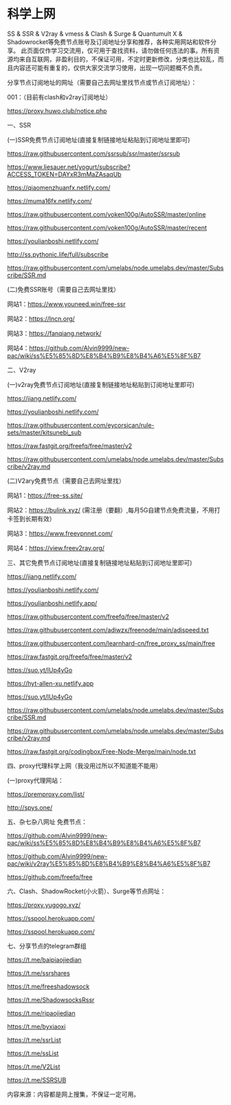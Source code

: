# 科学上网
SS & SSR & V2ray & vmess & Clash & Surge & Quantumult X & Shadowrocket等免费节点账号及订阅地址分享和推荐，各种实用网站和软件分享。 此页面仅作学习交流用，仅可用于查找资料，请勿做任何违法的事。所有资源均来自互联网，非盈利目的，不保证可用，不定时更新修改，分类也比较乱，而且内容还可能有重复的，仅供大家交流学习使用，出现一切问题概不负责。


分享节点订阅地址的网址（需要自己去网址里找节点或节点订阅地址）：

001：（目前有clash和v2ray订阅地址）

https://proxy.huwo.club/notice.php

一、SSR

(一)SSR免费节点订阅地址(直接复制链接地址粘贴到订阅地址里即可)

https://raw.githubusercontent.com/ssrsub/ssr/master/ssrsub

https://www.liesauer.net/yogurt/subscribe?ACCESS_TOKEN=DAYxR3mMaZAsaqUb

https://qiaomenzhuanfx.netlify.com/

https://muma16fx.netlify.com/

https://raw.githubusercontent.com/voken100g/AutoSSR/master/online

https://raw.githubusercontent.com/voken100g/AutoSSR/master/recent

https://youlianboshi.netlify.com/

http://ss.pythonic.life/full/subscribe

https://raw.githubusercontent.com/umelabs/node.umelabs.dev/master/Subscribe/SSR.md



(二)免费SSR账号（需要自己去网址里找）

网站1：https://www.youneed.win/free-ssr

网站2：https://lncn.org/

网站3：https://fanqiang.network/

网站4：https://github.com/Alvin9999/new-pac/wiki/ss%E5%85%8D%E8%B4%B9%E8%B4%A6%E5%8F%B7

二、V2ray

(一)v2ray免费节点订阅地址(直接复制链接地址粘贴到订阅地址里即可)

https://jiang.netlify.com/

https://youlianboshi.netlify.com/

https://raw.githubusercontent.com/eycorsican/rule-sets/master/kitsunebi_sub

https://raw.fastgit.org/freefq/free/master/v2

https://raw.githubusercontent.com/umelabs/node.umelabs.dev/master/Subscribe/v2ray.md


(二)V2ary免费节点（需要自己去网址里找）

网站1：https://free-ss.site/

网站2：https://bulink.xyz/  (需注册（要翻）,每月5G自建节点免费流量，不用打卡签到长期有效）

网站3：https://www.freevpnnet.com/

网站4：https://view.freev2ray.org/

三、其它免费节点订阅地址(直接复制链接地址粘贴到订阅地址里即可)

https://jiang.netlify.com/

https://youlianboshi.netlify.com/

https://youlianboshi.netlify.app/

https://raw.githubusercontent.com/freefq/free/master/v2

https://raw.githubusercontent.com/adiwzx/freenode/main/adispeed.txt

https://raw.githubusercontent.com/learnhard-cn/free_proxy_ss/main/free

https://raw.fastgit.org/freefq/free/master/v2

https://suo.yt/lUp4yGo

https://hyt-allen-xu.netlify.app

https://suo.yt/lUp4yGo

https://raw.githubusercontent.com/umelabs/node.umelabs.dev/master/Subscribe/SSR.md

https://raw.githubusercontent.com/umelabs/node.umelabs.dev/master/Subscribe/v2ray.md

https://raw.fastgit.org/codingbox/Free-Node-Merge/main/node.txt


四、proxy代理科学上网（我没用过所以不知道能不能用）

(一)proxy代理网站：

https://premproxy.com/list/

http://spys.one/


五、杂七杂八网址
免费节点：

https://github.com/Alvin9999/new-pac/wiki/ss%E5%85%8D%E8%B4%B9%E8%B4%A6%E5%8F%B7

https://github.com/Alvin9999/new-pac/wiki/v2ray%E5%85%8D%E8%B4%B9%E8%B4%A6%E5%8F%B7

https://github.com/freefq/free


六、Clash、ShadowRocket(小火箭）、Surge等节点网址：

https://proxy.yugogo.xyz/

https://sspool.herokuapp.com/

https://sspool.herokuapp.com/



七、分享节点的telegram群组

https://t.me/baipiaojiedian

https://t.me/ssrshares

https://t.me/freeshadowsock

https://t.me/ShadowsocksRssr

https://t.me/ripaojiedian

https://t.me/byxiaoxi

https://t.me/ssrList

https://t.me/ssList

https://t.me/V2List

https://t.me/SSRSUB





内容来源：内容都是网上搜集，不保证一定可用。









